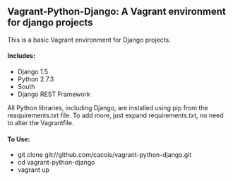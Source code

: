 ## Vagrant-Python-Django: A Vagrant environment for django projects

This is a basic Vagrant environment for Django projects.

#### Includes:

* Django 1.5
* Python 2.7.3
* South
* Django REST Framework

All Python libraries, including Django, are installed using pip from the reaquirements.txt file. To add more, just expand requirements.txt, no need to alter the Vagrantfile.

#### To Use:

* git clone git://github.com/cacois/vagrant-python-django.git
* cd vagrant-python-django
* vagrant up

